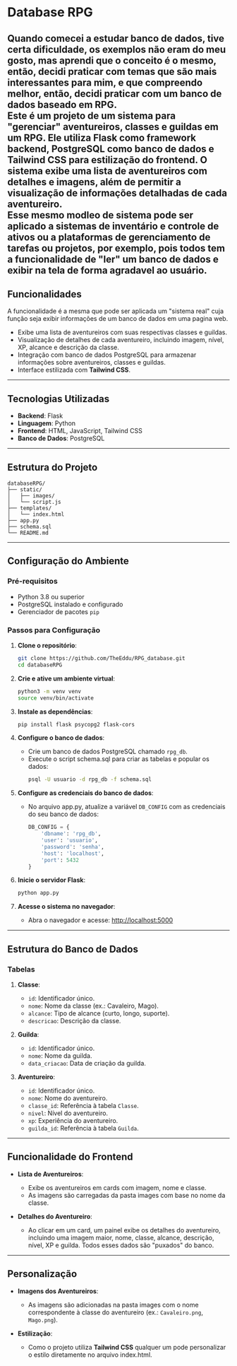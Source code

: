 # Database RPG

Quando comecei a estudar banco de dados, tive certa dificuldade, os exemplos não eram do meu gosto, mas aprendi que o conceito é o mesmo, então, decidi praticar com temas que são mais interessantes para mim, e que compreendo melhor, então, decidi praticar com um banco de dados baseado em RPG.  
Este é um projeto de um sistema para "gerenciar" aventureiros, classes e guildas em um RPG. Ele utiliza **Flask** como framework backend, **PostgreSQL** como banco de dados e **Tailwind CSS** para estilização do frontend. O sistema exibe uma lista de aventureiros com detalhes e imagens, além de permitir a visualização de informações detalhadas de cada aventureiro.  
Esse mesmo modleo de sistema pode ser aplicado a **sistemas de inventário e controle de ativos** ou a **plataformas de gerenciamento de tarefas ou projetos**, por exemplo, pois todos tem a funcionalidade de "ler" um banco de dados e exibir na tela de forma agradavel ao usuário.
---

## Funcionalidades
A funcionalidade é a mesma que pode ser aplicada um "sistema real" cuja função seja exibir informações de um banco de dados em uma pagina web.
- Exibe uma lista de aventureiros com suas respectivas classes e guildas.
- Visualização de detalhes de cada aventureiro, incluindo imagem, nível, XP, alcance e descrição da classe.
- Integração com banco de dados PostgreSQL para armazenar informações sobre aventureiros, classes e guildas.
- Interface estilizada com **Tailwind CSS**.

---

## Tecnologias Utilizadas

- **Backend**: Flask
- **Linguagem**: Python
- **Frontend**: HTML, JavaScript, Tailwind CSS
- **Banco de Dados**: PostgreSQL

---

## Estrutura do Projeto

```
databaseRPG/
├── static/
│   ├── images/          
│   └── script.js       
├── templates/
│   └── index.html       
├── app.py               
├── schema.sql           
└── README.md            
```

---

## Configuração do Ambiente

### Pré-requisitos

- Python 3.8 ou superior
- PostgreSQL instalado e configurado
- Gerenciador de pacotes `pip`

### Passos para Configuração

1. **Clone o repositório**:
   ```bash
   git clone https://github.com/TheEddu/RPG_database.git
   cd databaseRPG
   ```

2. **Crie e ative um ambiente virtual**:
   ```bash
   python3 -m venv venv
   source venv/bin/activate
   ```

3. **Instale as dependências**:
   ```bash
   pip install flask psycopg2 flask-cors
   ```

4. **Configure o banco de dados**:
   - Crie um banco de dados PostgreSQL chamado `rpg_db`.
   - Execute o script schema.sql para criar as tabelas e popular os dados:
     ```bash
     psql -U usuario -d rpg_db -f schema.sql
     ```

5. **Configure as credenciais do banco de dados**:
   - No arquivo app.py, atualize a variável `DB_CONFIG` com as credenciais do seu banco de dados:
     ```python
     DB_CONFIG = {
         'dbname': 'rpg_db',
         'user': 'usuario',
         'password': 'senha',
         'host': 'localhost',
         'port': 5432
     }
     ```

6. **Inicie o servidor Flask**:
   ```bash
   python app.py
   ```

7. **Acesse o sistema no navegador**:
   - Abra o navegador e acesse: [http://localhost:5000](http://localhost:5000)

---

## Estrutura do Banco de Dados

### Tabelas

1. **Classe**:
   - `id`: Identificador único.
   - `nome`: Nome da classe (ex.: Cavaleiro, Mago).
   - `alcance`: Tipo de alcance (curto, longo, suporte).
   - `descricao`: Descrição da classe.

2. **Guilda**:
   - `id`: Identificador único.
   - `nome`: Nome da guilda.
   - `data_criacao`: Data de criação da guilda.

3. **Aventureiro**:
   - `id`: Identificador único.
   - `nome`: Nome do aventureiro.
   - `classe_id`: Referência à tabela `Classe`.
   - `nivel`: Nível do aventureiro.
   - `xp`: Experiência do aventureiro.
   - `guilda_id`: Referência à tabela `Guilda`.

---

## Funcionalidade do Frontend

- **Lista de Aventureiros**:
  - Exibe os aventureiros em cards com imagem, nome e classe.
  - As imagens são carregadas da pasta images com base no nome da classe.

- **Detalhes do Aventureiro**:
  - Ao clicar em um card, um painel exibe os detalhes do aventureiro, incluindo uma imagem maior, nome, classe, alcance, descrição, nível, XP e guilda. Todos esses dados são "puxados" do banco.

---

## Personalização

- **Imagens dos Aventureiros**:
  - As imagens são adicionadas na pasta images com o nome correspondente à classe do aventureiro (ex.: `Cavaleiro.png`, `Mago.png`).

- **Estilização**:
  - Como o projeto utiliza **Tailwind CSS** qualquer um pode personalizar o estilo diretamente no arquivo index.html.

